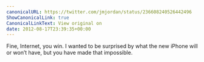 ```yaml
---
canonicalURL: https://twitter.com/jmjordan/status/236608240526442496
ShowCanonicalLink: true
CanonicalLinkText: View original on
date: 2012-08-17T23:39:35+00:00
---
```

Fine, Internet, you win. I wanted to be surprised by what the new iPhone will or won’t have, but you have made that impossible.